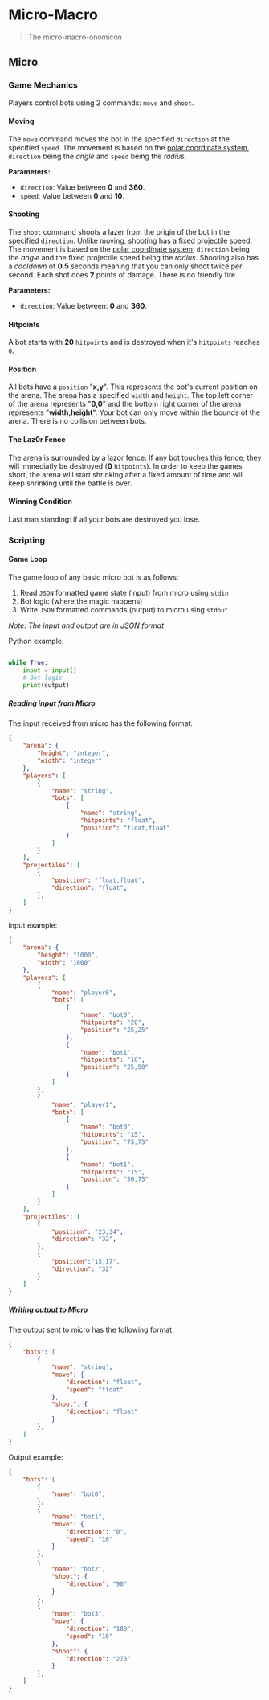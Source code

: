 # Micro-Macro

> The micro-macro-onomicon


## Micro


### Game Mechanics

Players control bots using 2 commands: `move` and `shoot`.


#### Moving

The `move` command moves the bot in the specified `direction` at the specified `speed`.
The movement is based on the [polar coordinate system], `direction` being the *angle* and `speed` being the *radius*.

**Parameters:**

- `direction`: Value between **0** and **360**.
- `speed`: Value between **0** and **10**.


#### Shooting

The `shoot` command shoots a lazer from the origin of the bot in the specified `direction`.
Unlike moving, shooting has a fixed projectile speed.
The movement is based on the [polar coordinate system], `direction` being the *angle* and the fixed projectile speed being the *radius*.
Shooting also has a *cooldown* of **0.5** seconds meaning that you can only shoot twice per second.
Each shot does **2** points of damage. There is no friendly fire.

**Parameters:**

- `direction`: Value between: **0** and **360**.


#### Hitpoints

A bot starts with **20** `hitpoints` and is destroyed when it's `hitpoints` reaches `0`.


#### Position

All bots have a `position` "**x,y**". This represents the bot's current position on the arena.
The arena has a specified `width` and `height`. The top left corner of the arena represents "**0,0**" and the bottom right corner of the arena represents "**width,height**".
Your bot can only move within the bounds of the arena. There is no collision between bots.


#### The Laz0r Fence

The arena is surrounded by a lazor fence. If any bot touches this fence, they will immediatly be destroyed (**0** `hitpoints`).
In order to keep the games short, the arena will start shrinking after a fixed amount of time and will keep shrinking until the battle is over.


#### Winning Condition

Last man standing: if all your bots are destroyed you lose.


### Scripting


#### Game Loop

The game loop of any basic micro bot is as follows:

1. Read `JSON` formatted game state (input) from micro using `stdin`
2. Bot logic (where the magic happens)
3. Write `JSON` formatted commands (output) to micro using `stdout`

*Note: The input and output are in [JSON] format*

Python example:

```python

while True:
    input = input()
    # Bot logic
    print(output)

```


##### Reading input from Micro

The input received from micro has the following format:

```json
{
    "arena": {
        "height": "integer",
        "width": "integer"
    },
    "players": [
        {
            "name": "string",
            "bots": [
                {
                    "name": "string",
                    "hitpoints": "float",
                    "position": "float,float"
                }
            ]
        }
    ],
    "projectiles": [
        {
            "position": "float,float",
            "direction": "float",
        },
    ]
}
```

Input example:

```json
{
    "arena": {
        "height": "1000",
        "width": "1000"
    },
    "players": [
        {
            "name": "player0",
            "bots": [
                {
                    "name": "bot0",
                    "hitpoints": "20",
                    "position": "25,25"
                },
                {
                    "name": "bot1",
                    "hitpoints": "10",
                    "position": "25,50"
                }
            ]
        },
        {
            "name": "player1",
            "bots": [
                {
                    "name": "bot0",
                    "hitpoints": "15",
                    "position": "75,75"
                },
                {
                    "name": "bot1",
                    "hitpoints": "15",
                    "position": "50,75"
                }
            ]
        }
    ],
    "projectiles": [
        {
            "position": "23,34",
            "direction": "32",
        },
        {
            "position":"15,17",
            "direction": "32"
        }
    ]
}
```


##### Writing output to Micro

The output sent to micro has the following format:

```json
{
    "bots": [
        {
            "name": "string",
            "move": {
                "direction": "float",
                "speed": "float"
            },
            "shoot": {
                "direction": "float"
            }
        },
    ]
}
```

Output example:

```json
{
    "bots": [
        {
            "name": "bot0",
        },
        {
            "name": "bot1",
            "move": {
                "direction": "0",
                "speed": "10"
            }
        },
        {
            "name": "bot2",
            "shoot": {
                "direction": "90"
            }
        },
        {
            "name": "bot3",
            "move": {
                "direction": "180",
                "speed": "10"
            },
            "shoot": {
                "direction": "270"
            }
        },
    ]
}
```


[polar coordinate system]:https://en.wikipedia.org/wiki/Polar_coordinate_system
[JSON]: https://en.wikipedia.org/wiki/JSON
